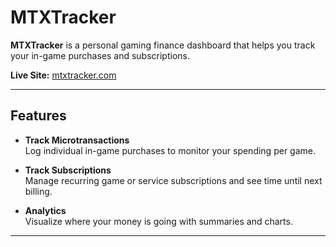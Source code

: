 # MTXTracker 
**MTXTracker** is a personal gaming finance dashboard that helps you track your in-game purchases and subscriptions.

 **Live Site:** [mtxtracker.com](https://mtxtracker.com/)

---

##  Features
- **Track Microtransactions**  
  Log individual in-game purchases to monitor your spending per game.

- **Track Subscriptions**  
  Manage recurring game or service subscriptions and see time until next billing.

- **Analytics**  
  Visualize where your money is going with summaries and charts.

---
